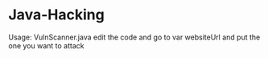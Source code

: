 # Java-Hacking
Usage: 
VulnScanner.java
edit the code and go to var websiteUrl and put the one you want to attack

